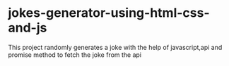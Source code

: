 # jokes-generator-using-html-css-and-js

This project randomly generates a joke with the help of javascript,api and promise method to fetch the joke from the api
